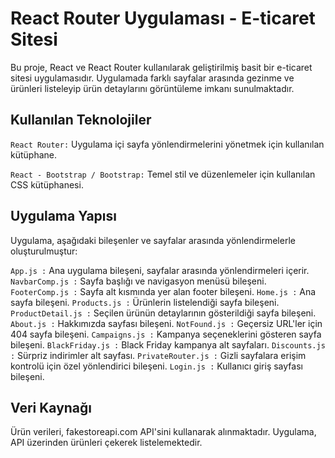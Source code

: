 # React Router Uygulaması - E-ticaret Sitesi

Bu proje, React ve React Router kullanılarak geliştirilmiş basit bir e-ticaret sitesi uygulamasıdır. Uygulamada farklı sayfalar arasında gezinme ve ürünleri listeleyip ürün detaylarını görüntüleme imkanı sunulmaktadır.

## Kullanılan Teknolojiler

``React Router:`` Uygulama içi sayfa yönlendirmelerini yönetmek için kullanılan kütüphane.

``React - Bootstrap / Bootstrap:`` Temel stil ve düzenlemeler için kullanılan CSS kütüphanesi.

## Uygulama Yapısı
Uygulama, aşağıdaki bileşenler ve sayfalar arasında yönlendirmelerle oluşturulmuştur:

``App.js :`` Ana uygulama bileşeni, sayfalar arasında yönlendirmeleri içerir.
``NavbarComp.js :`` Sayfa başlığı ve navigasyon menüsü bileşeni.
``FooterComp.js :`` Sayfa alt kısmında yer alan footer bileşeni.
``Home.js :`` Ana sayfa bileşeni.
``Products.js :`` Ürünlerin listelendiği sayfa bileşeni.
``ProductDetail.js :`` Seçilen ürünün detaylarının gösterildiği sayfa bileşeni.
``About.js :`` Hakkımızda sayfası bileşeni.
``NotFound.js :`` Geçersiz URL'ler için 404 sayfa bileşeni.
``Campaigns.js :`` Kampanya seçeneklerini gösteren sayfa bileşeni.
``BlackFriday.js :`` Black Friday kampanya alt sayfaları.
``Discounts.js :`` Sürpriz indirimler alt sayfası.
``PrivateRouter.js :`` Gizli sayfalara erişim kontrolü için özel yönlendirici bileşeni.
``Login.js :`` Kullanıcı giriş sayfası bileşeni.

## Veri Kaynağı

Ürün verileri, fakestoreapi.com API'sini kullanarak alınmaktadır. Uygulama, API üzerinden ürünleri çekerek listelemektedir.
